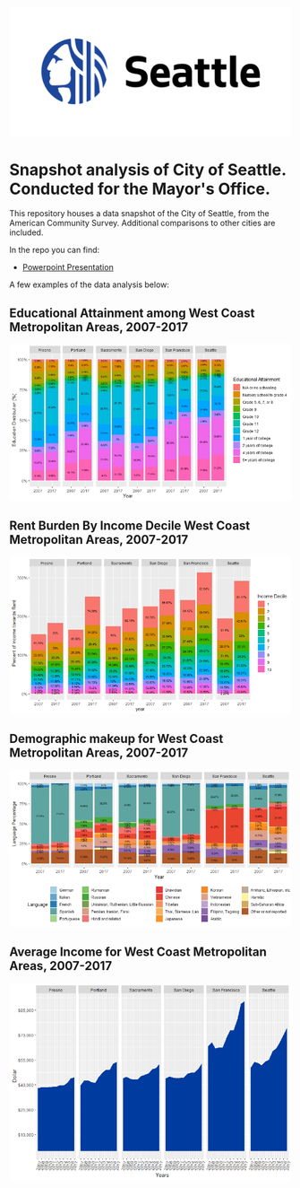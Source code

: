![test](https://github.com/EvanLih/SeattleFacts_Final/blob/master/Images/image1.png)
# Snapshot analysis of City of Seattle. Conducted for the Mayor's Office. 
This repository houses a data snapshot of the City of Seattle, from the American Community Survey. Additional comparisons to other cities are included. 

In the repo you can find:
* <a href="https://github.com/EvanLih/SeattleFacts_Final/blob/master/Skeleton_Presentation.pptx">Powerpoint Presentation</a>

A few examples of the data analysis below:

## Educational Attainment among West Coast Metropolitan Areas, 2007-2017
![test](https://github.com/EvanLih/SeattleFacts_Final/blob/master/Images/image21.jpeg)

## Rent Burden By Income Decile West Coast Metropolitan Areas, 2007-2017
![test](https://github.com/EvanLih/SeattleFacts_Final/blob/master/Images/image20.jpeg)

## Demographic makeup for West Coast Metropolitan Areas, 2007-2017
![test](https://github.com/EvanLih/SeattleFacts_Final/blob/master/Images/image28.jpeg)

## Average Income for West Coast Metropolitan Areas, 2007-2017
![test](https://github.com/EvanLih/SeattleFacts_Final/blob/master/Images/image30.png)
